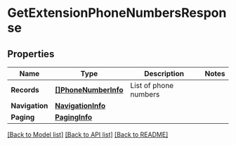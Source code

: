 # GetExtensionPhoneNumbersResponse

## Properties
Name | Type | Description | Notes
------------ | ------------- | ------------- | -------------
**Records** | [**[]PhoneNumberInfo**](PhoneNumberInfo.md) | List of phone numbers | 
**Navigation** | [**NavigationInfo**](NavigationInfo.md) |  | 
**Paging** | [**PagingInfo**](PagingInfo.md) |  | 

[[Back to Model list]](../README.md#documentation-for-models) [[Back to API list]](../README.md#documentation-for-api-endpoints) [[Back to README]](../README.md)


